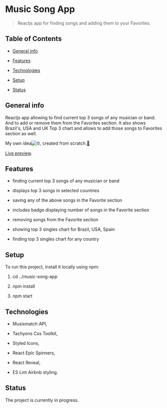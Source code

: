 # Music Song App

> Reactjs app for finding songs and adding them to your Favorites.

## Table of Contents

- [General info](#general-info)

- [Features](#features)

- [Technologies](#technologies)

- [Setup](#setup)

- [Status](#status)

## General info

Reactjs app allowing to find current top 3 songs of any musician or band. And to add or remove them from the Favorites section. It also shows Brazil's, USA and UK Top 3 chart and allows to add those songs to Favorites section as well.

My own idea![🤓](https://mail.google.com/mail/e/1f913), created from scratch.[🔨](https://mail.google.com/mail/e/1f528)

[Live preview](https://suavek85.github.io/Music-Song-App/).

## Features

- finding current top 3 songs of any musician or band

- displays top 3 songs in selected countries

- saving any of the above songs in the Favorite section

- includes badge displaying number of songs in the Favorite section

- removing songs from the Favorite section

- showing top 3 singles chart for Brazil, USA, Spain

- finding top 3 singles chart for any country


## Setup

To run this project, install it locally using npm:

1. cd ../music-song-app

2. npm install

3. npm start

## Technologies

- Musixmatch API,

- Tachyons Css Toolkit,

- Styled Icons,

- React Epic Spinners,

- React Reveal,

- ES Lint Airbnb styling.

## Status

The project is currently in progress.